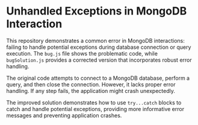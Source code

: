 # Unhandled Exceptions in MongoDB Interaction

This repository demonstrates a common error in MongoDB interactions: failing to handle potential exceptions during database connection or query execution. The `bug.js` file shows the problematic code, while `bugSolution.js` provides a corrected version that incorporates robust error handling.

The original code attempts to connect to a MongoDB database, perform a query, and then close the connection.  However, it lacks proper error handling.  If any step fails, the application might crash unexpectedly.

The improved solution demonstrates how to use `try...catch` blocks to catch and handle potential exceptions, providing more informative error messages and preventing application crashes.